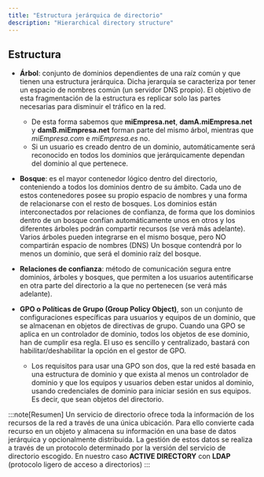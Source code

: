 ```yaml
---
title: "Estructura jerárquica de directorio"
description: "Hierarchical directory structure"
---
```


## Estructura

- **Árbol**: conjunto de dominios dependientes de una raíz común y que tienen una estructura jerárquica. Dicha jerarquía se caracteriza por tener un espacio de nombres común (un servidor DNS propio). El objetivo de esta fragmentación de la estructura es replicar solo las partes necesarias para disminuir el tráfico en la red.

  - De  esta  forma  sabemos  que  **miEmpresa.net**,  **damA.miEmpresa.net**  y **damB.miEmpresa.net**  forman  parte  del  mismo  árbol,  mientras  que _miEmpresa.com_ e _miEmpresa.es_ no.
  - Si un usuario es creado dentro de un dominio, automáticamente será reconocido en todos los dominios que jerárquicamente dependan del dominio al que pertenece.

- **Bosque**: es el mayor contenedor lógico dentro del directorio, conteniendo a todos los dominios dentro de su ámbito. Cada uno de estos contenedores posee su propio espacio de nombres y una forma de relacionarse con el resto de bosques. Los dominios están interconectados por relaciones de confianza, de forma que los dominios  dentro  de  un  bosque  confían  automáticamente  unos  en  otros  y  los diferentes árboles podrán compartir recursos (se verá más adelante).
Varios árboles pueden integrarse en el mismo bosque, pero NO compartirán espacio de nombres (DNS)
Un bosque contendrá por lo menos un dominio, que será el dominio raíz del bosque.

- **Relaciones de confianza**: método de comunicación segura entre dominios, árboles y bosques, que permiten a los usuarios autentificarse en otra parte del directorio a la que no pertenecen (se verá más adelante).

- **GPO  o  Políticas  de  Grupo  (Group  Policy  Object)**,  son  un  conjunto  de configuraciones específicas para usuarios y equipos de un dominio, que se almacenan en objetos de directivas de grupo. Cuando una GPO se aplica en un  controlador  de  dominio,  todos  los  objetos  de  ese  dominio,  han  de cumplir   esa   regla.   El   uso   es   sencillo   y   centralizado,   bastará   con habilitar/deshabilitar la opción en el gestor de GPO. 

  -  Los requisitos para usar una GPO son dos, que la red esté basada en una estructura de dominio y que exista al menos un controlador de dominio y que los equipos y usuarios deben estar unidos al dominio, usando credenciales de dominio para iniciar sesión en sus equipos. Es decir, que sean objetos del directorio.


:::note[Resumen]
Un servicio de directorio ofrece toda la información de los recursos de la red a través de una única ubicación. Para ello convierte cada recurso en un objeto y almacena su información en una base de datos jerárquica y opcionalmente distribuida. La gestión de estos datos se realiza a través de un protocolo determinado por la versión del servicio de directorio escogido. En nuestro caso **ACTIVE DIRECTORY** con **LDAP** (protocolo ligero de acceso a directorios)
:::